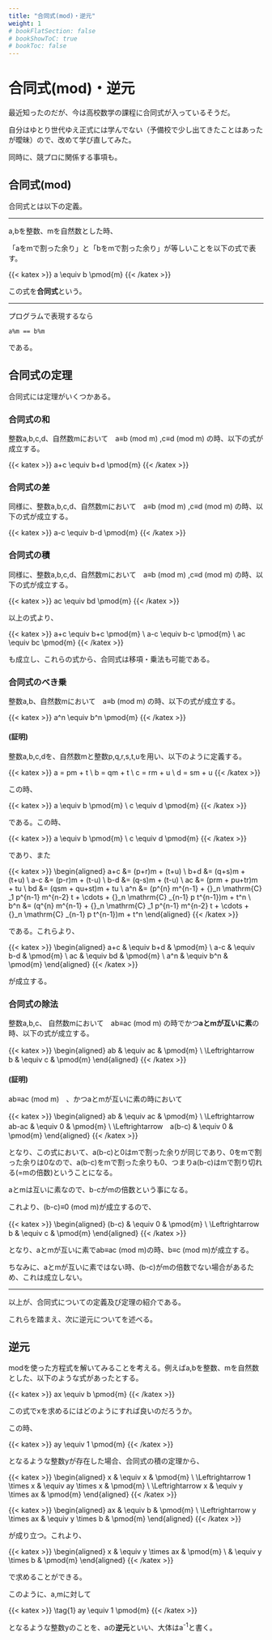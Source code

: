 ```yaml
---
title: "合同式(mod)・逆元"
weight: 1
# bookFlatSection: false
# bookShowToC: true
# bookToc: false
---
```


# 合同式(mod)・逆元

最近知ったのだが、今は高校数学の課程に合同式が入っているそうだ。

自分はゆとり世代ゆえ正式には学んでない（予備校で少し出てきたことはあったが曖昧）ので、改めて学び直してみた。

同時に、競プロに関係する事項も。

## 合同式(mod)

合同式とは以下の定義。

<hr>

a,bを整数、mを自然数とした時、

「aをmで割った余り」と「bをmで割った余り」が等しいことを以下の式で表す。

{{< katex  >}}
a  \equiv b \pmod{m}
{{< /katex >}}

この式を**合同式**という。

<hr>

プログラムで表現するなら 

```
a%m == b%m
```

である。

## 合同式の定理

合同式には定理がいくつかある。

### 合同式の和

整数a,b,c,d、自然数mにおいて　a≡b (mod m) ,c≡d (mod m) の時、以下の式が成立する。

{{< katex  >}}
a+c  \equiv b+d \pmod{m}
{{< /katex >}}

### 合同式の差

同様に、整数a,b,c,d、自然数mにおいて　a≡b (mod m) ,c≡d (mod m) の時、以下の式が成立する。

{{< katex  >}}
a-c  \equiv b-d \pmod{m}
{{< /katex >}}

### 合同式の積

同様に、整数a,b,c,d、自然数mにおいて　a≡b (mod m) ,c≡d (mod m) の時、以下の式が成立する。

{{< katex  >}}
ac  \equiv bd \pmod{m}
{{< /katex >}}

以上の式より、

{{< katex  >}}
a+c  \equiv b+c \pmod{m} \\
a-c  \equiv b-c \pmod{m} \\
ac  \equiv bc \pmod{m} 
{{< /katex >}}

も成立し、これらの式から、合同式は移項・乗法も可能である。

### 合同式のべき乗


整数a,b、自然数mにおいて　a≡b (mod m) の時、以下の式が成立する。

{{< katex  >}}
a^n  \equiv b^n \pmod{m}
{{< /katex >}}


#### (証明)

整数a,b,c,dを、自然数mと整数p,q,r,s,t,uを用い、以下のように定義する。

{{< katex  >}}
a = pm + t \\
b = qm + t \\
c = rm + u \\
d = sm + u 
{{< /katex >}}

この時、

{{< katex  >}}
a  \equiv b \pmod{m} \\
c  \equiv d \pmod{m}
{{< /katex >}}

である。この時、

{{< katex  >}}
a  \equiv b \pmod{m} \\
c  \equiv d \pmod{m}
{{< /katex >}}

であり、また

{{< katex  >}}
\begin{aligned}
a+c  &= (p+r)m + (t+u) \\
b+d  &= (q+s)m + (t+u) \\
a-c  &= (p-r)m + (t-u) \\
b-d  &= (q-s)m + (t-u) \\
ac   &= (prm + pu+tr)m + tu \\
bd   &= (qsm + qu+st)m + tu \\
a^n  &= (p^{n} m^{n-1} + {}_n \mathrm{C} _1 p^{n-1} m^{n-2} t + \cdots + {}_n \mathrm{C} _{n-1} p t^{n-1})m + t^n \\
b^n  &= (q^{n} m^{n-1} + {}_n \mathrm{C} _1 p^{n-1} m^{n-2} t + \cdots + {}_n \mathrm{C} _{n-1} p t^{n-1})m + t^n
\end{aligned}
{{< /katex >}}

である。これらより、

{{< katex  >}}
\begin{aligned}
a+c  & \equiv b+d & \pmod{m} \\
a-c  & \equiv b-d & \pmod{m} \\
ac   & \equiv bd  & \pmod{m} \\
a^n  & \equiv b^n & \pmod{m}
\end{aligned}
{{< /katex >}}

が成立する。



### 合同式の除法

整数a,b,c、 自然数mにおいて　ab≡ac (mod m) の時でかつ**aとmが互いに素**の時、以下の式が成立する。

{{< katex  >}}
\begin{aligned}
ab  & \equiv ac & \pmod{m} \\
\Leftrightarrow　b  & \equiv c & \pmod{m}
\end{aligned}
{{< /katex >}}


#### (証明)

ab≡ac (mod m)　、かつaとmが互いに素の時において

{{< katex  >}}
\begin{aligned}
ab  & \equiv ac & \pmod{m} \\
\Leftrightarrow　ab-ac   & \equiv 0 & \pmod{m} \\
\Leftrightarrow　a(b-c)  & \equiv 0 & \pmod{m}
\end{aligned}
{{< /katex >}}

となり、この式において、a(b-c)と0はmで割った余りが同じであり、0をmで割った余りは0なので、a(b-c)をmで割った余りも0、つまりa(b-c)はmで割り切れる(=mの倍数)ということになる。

aとmは互いに素なので、b-cがmの倍数という事になる。

これより、(b-c)≡0 (mod m)が成立するので、

{{< katex  >}}
\begin{aligned}
(b-c)  & \equiv 0 & \pmod{m} \\
\Leftrightarrow　b   & \equiv c & \pmod{m} 
\end{aligned}
{{< /katex >}}

となり、aとmが互いに素でab≡ac (mod m)の時、b≡c (mod m)が成立する。

ちなみに、aとmが互いに素ではない時、(b-c)がmの倍数でない場合があるため、これは成立しない。


<hr>

以上が、合同式についての定義及び定理の紹介である。

これらを踏まえ、次に逆元についてを述べる。


## 逆元

modを使った方程式を解いてみることを考える。例えばa,bを整数、mを自然数とした、以下のような式があったとする。

{{< katex  >}}
ax  \equiv b \pmod{m}
{{< /katex >}}

この式でxを求めるにはどのようにすれば良いのだろうか。

この時、

{{< katex  >}}
ay \equiv 1 \pmod{m}
{{< /katex >}}

となるような整数yが存在した場合、合同式の積の定理から、

{{< katex  >}}
\begin{aligned}
x & \equiv x & \pmod{m} \\
\Leftrightarrow 1 \times x & \equiv ay \times x & \pmod{m} \\
\Leftrightarrow x & \equiv y \times ax & \pmod{m} 
\end{aligned}
{{< /katex >}}

{{< katex  >}}
\begin{aligned}
ax & \equiv b & \pmod{m} \\
\Leftrightarrow y \times ax & \equiv y \times b & \pmod{m}
\end{aligned}
{{< /katex >}}

が成り立つ。これより、

{{< katex  >}}
\begin{aligned}
x & \equiv y \times ax & \pmod{m} \\
  & \equiv y \times b & \pmod{m}
\end{aligned}
{{< /katex >}}

で求めることができる。

このように、a,mに対して

{{< katex  >}}
\tag{1}
ay \equiv 1 \pmod{m}
{{< /katex >}}

となるような整数yのことを、aの**逆元**といい、大体はa<sup>-1</sup>と書く。

